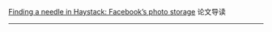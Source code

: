 [Finding a needle in Haystack: Facebook’s photo storage](https://www.usenix.org/legacy/event/osdi10/tech/full_papers/Beaver.pdf) 论文导读



---

